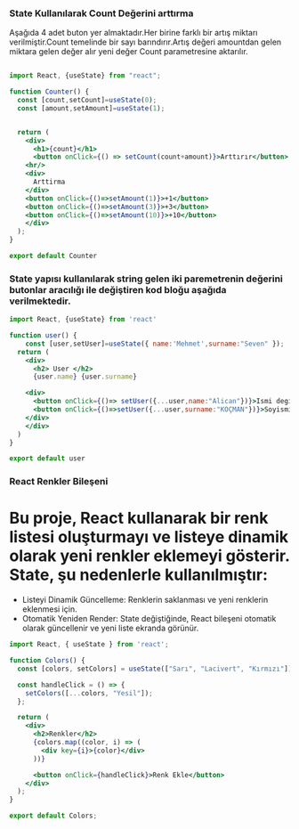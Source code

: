 ### State Kullanılarak Count Değerini arttırma

Aşağıda 4 adet buton yer almaktadır.Her birine farklı bir artış miktarı verilmiştir.Count temelinde bir sayı barındırır.Artış değeri amountdan gelen miktara gelen değer alır yeni değer Count parametresine aktarılır.

```jsx

import React, {useState} from "react";

function Counter() {
  const [count,setCount]=useState(0);
  const [amount,setAmount]=useState(1);


  return (
    <div>
      <h1>{count}</h1>
      <button onClick={() => setCount(count+amount)}>Arttırır</button>
    <hr/>
    <div>
      Arttirma
    </div>
    <button onClick={()=>setAmount(1)}>+1</button>
    <button onClick={()=>setAmount(3)}>+3</button>
    <button onClick={()=>setAmount(10)}>+10</button>
    </div>
  );
}

export default Counter

```
### State yapısı kullanılarak string gelen iki paremetrenin değerini butonlar aracılığı ile değiştiren kod bloğu aşağıda verilmektedir.


```jsx
import React, {useState} from 'react'

function user() {
    const [user,setUser]=useState({ name:'Mehmet',surname:"Seven" });
  return (
    <div>
      <h2> User </h2>
      {user.name} {user.surname}

    <div>
      <button onClick={()=> setUser({...user,name:"Alican"})}>Ismi degistir</button>
      <button onClick={()=>setUser({...user,surname:"KOÇMAN"})}>Soyismi Degistir</button>
    </div>
    </div>
  )
}

export default user

```
### React Renkler Bileşeni
# Bu proje, React kullanarak bir renk listesi oluşturmayı ve listeye dinamik olarak yeni renkler eklemeyi gösterir. State, şu nedenlerle kullanılmıştır:
* Listeyi Dinamik Güncelleme: Renklerin saklanması ve yeni renklerin eklenmesi için.
* Otomatik Yeniden Render: State değiştiğinde, React bileşeni otomatik olarak güncellenir ve yeni liste ekranda görünür.

```jsx
import React, { useState } from 'react';

function Colors() {
  const [colors, setColors] = useState(["Sarı", "Lacivert", "Kırmızı"]);

  const handleClick = () => {
    setColors([...colors, "Yesil"]);
  };

  return (
    <div>
      <h2>Renkler</h2>
      {colors.map((color, i) => (
        <div key={i}>{color}</div>
      ))}

      <button onClick={handleClick}>Renk Ekle</button>
    </div>
  );
}

export default Colors;

